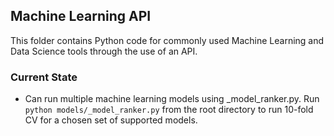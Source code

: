 ## Machine Learning API

This folder contains Python code for commonly used Machine Learning and Data Science tools through the use of an API.

### Current State

- Can run multiple machine learning models using _model_ranker.py. Run ```python models/_model_ranker.py``` from the root directory to run 10-fold CV for a chosen set of supported models.
